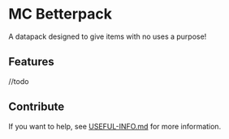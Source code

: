 # MC Betterpack
A datapack designed to give items with no uses a purpose!


## Features
//todo


## Contribute
If you want to help, see [USEFUL-INFO.md](USEFUL-INFO.md) for more information.